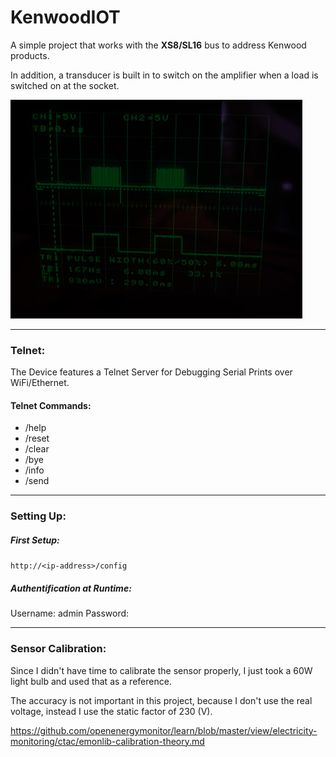 # KenwoodIOT

A simple project that works with the **XS8/SL16** bus to address Kenwood products.

In addition, a transducer is built in to switch on the amplifier when a load is switched on at the socket.

<img alt="img.png" src="img.png" height="350px"/>

---

### Telnet:

The Device features a Telnet Server for Debugging Serial Prints over WiFi/Ethernet.

#### Telnet Commands:

- /help
- /reset
- /clear
- /bye
- /info
- /send

---

### Setting Up:

##### First Setup:

`http://<ip-address>/config`

##### Authentification at Runtime:

Username: admin
Password: <AP-Passoword>

---

### Sensor Calibration:

Since I didn't have time to calibrate the sensor properly, I just took a 60W light bulb and used that as a reference.

The accuracy is not important in this project, because I don't use the real voltage, instead I use the static factor of
230 (V).

https://github.com/openenergymonitor/learn/blob/master/view/electricity-monitoring/ctac/emonlib-calibration-theory.md